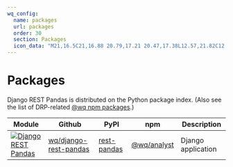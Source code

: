 ```yaml
---
wq_config:
  name: packages
  url: packages
  order: 30
  section: Packages
  icon_data: "M21,16.5C21,16.88 20.79,17.21 20.47,17.38L12.57,21.82C12.41,21.94 12.21,22 12,22C11.79,22 11.59,21.94 11.43,21.82L3.53,17.38C3.21,17.21 3,16.88 3,16.5V7.5C3,7.12 3.21,6.79 3.53,6.62L11.43,2.18C11.59,2.06 11.79,2 12,2C12.21,2 12.41,2.06 12.57,2.18L20.47,6.62C20.79,6.79 21,7.12 21,7.5V16.5M12,4.15L6.04,7.5L12,10.85L17.96,7.5L12,4.15M5,15.91L11,19.29V12.58L5,9.21V15.91M19,15.91V9.21L13,12.58V19.29L19,15.91Z"
---
```


# Packages

Django REST Pandas is distributed on the Python package index.  (Also see the list of DRP-related [@wq npm packages][@wq].)

 Module                                  | Github                          | PyPI                  | npm                   | Description
-----------------------------------------|---------------------------------|-----------------------|-----------------------|-------------
[![Django REST Pandas][drp.svg]][wq/drp] | [wq/django-rest-pandas][gh/drp] | [rest-pandas][py/drp] | [@wq/analyst][npm/drp] | Django application

[drp.svg]: ../images/icons/django-rest-pandas.svg

[@wq]: ./@wq/index.md
[wq/drp]: ./index.md

[gh/drp]: https://github.com/wq/django-rest-pandas

[py/drp]: https://pypi.org/project/rest-pandas

[npm/drp]: https://npmjs.com/package/@wq/analyst

